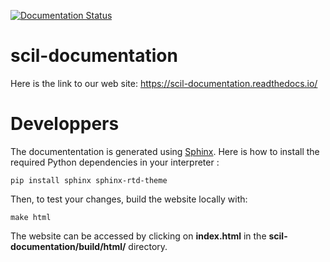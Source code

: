 [![Documentation Status](https://readthedocs.org/projects/scil-documentation/badge/?version=latest)](https://scil-documentation.readthedocs.io/en/latest/?badge=latest)

# scil-documentation

Here is the link to our web site: https://scil-documentation.readthedocs.io/

# Developpers

The documententation is generated using [Sphinx](https://www.sphinx-doc.org/en/master/). 
Here is how to install the required Python dependencies in your interpreter :

```
pip install sphinx sphinx-rtd-theme
```

Then, to test your changes, build the website locally with:

    make html

The website can be accessed by clicking on **index.html** in the  **scil-documentation/build/html/** directory.
